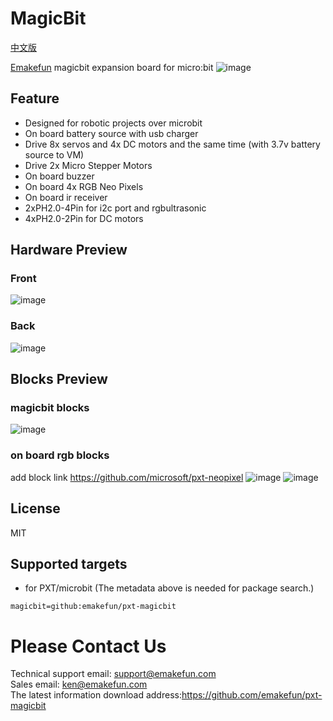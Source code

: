 # MagicBit
[中文版](README_zh.md)

[Emakefun](www.emakefun.com) magicbit expansion board for micro:bit
![image](icon.png)

## Feature

- Designed for robotic projects over microbit
- On board battery source with usb charger
- Drive 8x servos and 4x DC motors and the same time (with 3.7v battery source to VM)
- Drive 2x Micro Stepper Motors
- On board buzzer
- On board 4x RGB Neo Pixels
- On board ir receiver
- 2xPH2.0-4Pin for i2c port and rgbultrasonic
- 4xPH2.0-2Pin for DC motors

## Hardware Preview
### Front
![image](https://github.com/emakefun/emakefun-docs/raw/master/docs/micro_bit/magic_bit/magicbit_hardware_front.png)

### Back
![image](https://github.com/emakefun/emakefun-docs/raw/master/docs/micro_bit/magic_bit/magicbit_hardware_back.png)

## Blocks Preview
### magicbit blocks
![image](https://github.com/emakefun/emakefun-docs/raw/master/docs/micro_bit/magic_bit/magicbit_block.png)

### on board rgb blocks
add block link  https://github.com/microsoft/pxt-neopixel
![image](https://github.com/emakefun/emakefun-docs/raw/master/docs/micro_bit/magic_bit/rgb_block.png)
![image](https://github.com/emakefun/emakefun-docs/raw/master/docs/micro_bit/magic_bit/rgb_more_block.png)


## License
MIT

## Supported targets

* for PXT/microbit
(The metadata above is needed for package search.)

```package
magicbit=github:emakefun/pxt-magicbit
```

# Please Contact Us
Technical support email: support@emakefun.com</br>
Sales email: ken@emakefun.com</br>
The latest information download address:https://github.com/emakefun/pxt-magicbit  </br>



